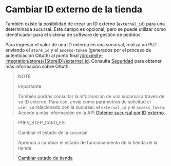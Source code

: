 # Cambiar ID externo de la tienda

También existe la posibilidad de crear un ID externo (`external_id`) para una determinada sucursal. Este campo es opcional, pero se puede utilizar como identificador para el sistema de software de gestión de pedidos.

Para ingresar el valor de una ID externa en una sucursal, realiza un PUT enviando el `store_id` y el `access-token` (generados por el proceso de autenticación OAuth) al punto final [/proximity-integration/stores/{StoreID}/external_id](https://www.mercadopago[FAKER][URL][DOMAIN]/developers/es/reference/mp_delivery/_proximity-integration_store_id_external_id/put). Consulta [Seguridad](https://www.mercadopago[FAKER][URL][DOMAIN]/developers/es/guides/security/oauth/introduction) para obtener más información sobre OAuth.

> NOTE
>
> Importante
>
> También podrás consultar la información de una sucursal a través de su ID externo. Para eso, envía como parámetros de solicitud el `user_id` relacionado con la sucursal, el `external_id` y el `access_token`. Accede a más información en la API [Obtener sucursal por ID externo](https://www.mercadopago[FAKER][URL][DOMINIO]/developers/pt/reference/mp_delivery/_proximity-integration_users_SellerID_stores_external_id_ExternalID/get).

> PREV_STEP_CARD_ES
>
> Cambiar el estado de la sucursal
>
> Aprenda a cambiar el estado de funcionamiento de la tienda de la tienda.
>
> [Cambiar estado de tienda](https://www.mercadopago[FAKER][URL][DOMAIN]/developers/es/guias/mp-delivery/change-store-status)